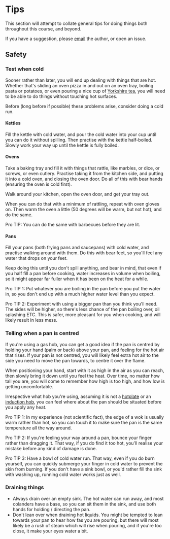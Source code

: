 # Tips

This section will attempt to collate general tips for doing things both throughout this course, and beyond.

If you have a suggestion, please [email](mailto:chris.norman2@gmail.com) the author, or open an issue.

## Safety

### Test when cold

Sooner rather than later, you will end up dealing with things that are hot. Whether that's sliding an oven pizza in and out on an oven tray, boiling pasta or potatoes, or even pouring a nice cup of [Yorkshire tea](https://www.yorkshiretea.co.uk/), you will need to be able to do things without touching hot surfaces.

Before (long before if possible) these problems arise, consider doing a cold run.

#### Kettles

Fill the kettle with cold water, and pour the cold water into your cup until you can do it without spilling. Then practise with the kettle half-boiled. Slowly work your way up until the kettle is fully boiled.

#### Ovens

Take a baking tray and fill it with things that rattle, like marbles, or dice, or screws, or even cutlery. Practise taking it from the kitchen side, and putting it into a cold oven, and closing the oven door. Do all of this with bear hands (ensuring the oven is cold first).

Walk around your kitchen, open the oven door, and get your tray out.

When you can do that with a minimum of rattling, repeat with oven gloves on. Then warm the oven a little (50 degrees will be warm, but not hot), and do the same.

Pro TIP: You can do the same with barbecues before they are lit.

#### Pans

Fill your pans (both frying pans and saucepans) with cold water, and practise walking around with them. Do this with bear feet, so you'll feel any water that drops on your feet.

Keep doing this until you don't spill anything, and bear in mind, that even if you half fill a pan before cooking, water increases in volume when boiling, so it might appear far fuller when it has been on the heat for a while.

Pro TIP 1: Put whatever you are boiling in the pan before you put the water in, so you don't end up with a much higher water level than you expect.

Pro TIP 2: Experiment with using a bigger pan than you think you'll need. The sides will be higher, so there's less chance of the pan boiling over, oil splashing ETC. This is safer, more pleasant for you when cooking, and will likely result in less mess.

### Telling when a pan is centred

If you're using a gas hob, you can get a good idea if the pan is centred by holding your hand (palm or back) above your pan, and feeling for the hot air that rises. If your pan is not centred, you will likely feel extra hot air to the side you need to move the pan towards, to centre it over the flame.

When positioning your hand, start with it as high in the air as you can reach, then slowly bring it down until you feel the heat. Over time, no matter how tall you are, you will come to remember how high is too high, and how low is getting uncomfortable.

Irrespective what hob you're using, assuming it is not a [hotplate](https://dictionary.cambridge.org/dictionary/english/hotplate) or an [induction hob](https://www.cookersandovens.co.uk/blog/what-is-induction/), you can feel where about the pan should be situated before you apply any heat.

Pro TIP 1: In my experience (not scientific fact), the edge of a wok is usually warm rather than hot, so you can touch it to make sure the pan is the same temperature all the way around.

Pro TIP 2: If you're feeling your way around a pan, bounce your finger rather than dragging it. That way, if you do find it too hot, you'll realise your mistake before any kind of damage is done.

Pro TIP 3: Have a bowl of cold water run. That way, even if you do burn yourself, you can quickly submerge your finger in cold water to prevent the skin from burning. If you don't have a sink bowl, or you'd rather fill the sink with washing up, running cold water works just as well.

### Draining things

- Always drain over an empty sink. The hot water can run away, and most colanders have a base, so you can sit them in the sink, and use both hands for holding / directing the pan.
- Don't lean over when draining hot liquids. You might be tempted to lean towards your pan to hear how fas you are pouring, but there will most likely be a rush of steam which will rise when pouring, and if you're too close, it make your eyes water a bit.
